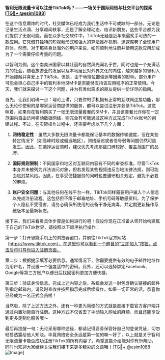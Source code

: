 **智利无限流量卡可以注册TikTok吗？——一场关于国际网络与社交平台的探索[[TG💪+ @esim1088](https://t.me/s/esim1088)]**

在这个信息爆炸的时代，社交媒体已经成为我们生活中不可或缺的一部分。无论是记录生活点滴、分享趣闻轶事，还是了解全球动态、结识新朋友，这些平台都为我们提供了无限可能。而在众多社交软件中，TikTok无疑是近年来最炙手可热的一款应用。它凭借其独特的短视频形式和强大的算法推荐机制，迅速席卷了全球用户群体。然而，对于那些身处海外的用户来说，如何顺利地注册并使用这款应用却成为了一个需要仔细考量的问题。

以智利为例，这个南美洲国家以其壮丽的自然风光闻名于世，同时也是一个充满活力的社会。随着旅游业的发展以及本地居民对外界文化的向往，越来越多的智利人开始接触并喜爱上了TikTok。但是，由于地理位置偏远等因素的影响，部分用户可能会担心自己手中的智利本地SIM卡是否能够支持该应用程序的正常使用。今天，我们就来探讨一下这个问题，并为有类似需求的朋友提供一份详尽的指南。

首先，让我们明确一点：理论上讲，只要你的手机拥有正常的互联网连接功能，那么无论你使用的是哪家运营商提供的服务，都可以尝试注册并登录TikTok。这意味着，如果你在智利购买了一张无限流量套餐的SIM卡，并且该套餐允许你在一定范围内自由访问移动数据网络，则完全有可能通过这种方式完成TikTok账号的创建过程。不过，在实际操作过程中，还需要考虑以下几个方面：

1. **网络稳定性**：虽然大多数无限流量卡都能保证基本的数据传输速度，但在某些特定情况下（如高峰时段或偏远地区），网络延迟或者信号弱等问题仍然可能发生。因此，在选择运营商时，建议优先考虑那些口碑较好、覆盖范围广的品牌。
   
2. **国际规则限制**：不同国家和地区对互联网内容有不同的审查标准。尽管TikTok本身并未被列为非法访问对象，但若发现某些视频违反当地法律法规，则可能面临封禁风险。因此，在享受便捷服务的同时也要遵守相关规定，避免不必要的麻烦。

3. **账户安全问题**：与其他任何在线平台一样，TikTok同样需要用户输入个人信息以完成注册流程。这包括但不限于邮箱地址、手机号码等敏感资料。为了保护个人隐私不受侵害，请务必确保所使用的设备干净无病毒，并定期更新操作系统版本至最新状态。

接下来，我们来看看具体步骤是如何进行的吧！假设你现在正准备从零开始构建属于自己的TikTok世界，请按照以下顺序执行操作：

第一步：打开智能手机上的浏览器窗口，并前往TikTok官方网站（https://www.tiktok.com）。在这里你可以看到一个醒目的“立即加入”按钮，点击后将引导你进入注册页面。

第二步：根据提示填写必要信息。通常情况下，你需要提供有效的电子邮件地址作为用户名，并设置一个强度适中的密码。此外，还可以选择绑定Facebook、Google等第三方账户以便日后找回密码更加方便快捷。

第三步：验证身份信息。完成上述内容之后，系统会发送一封包含确认链接的邮件到指定邮箱内，请及时查收并按照指示完成后续操作。如果一切正常的话，恭喜你已经成为一名正式会员啦！

当然啦，除了上述方法之外，还有一种更为简便的方式就是直接下载官方客户端并通过内置功能自行注册。这种方式不仅省去了手动输入网址的麻烦，而且还能享受到更多定制化服务哦～

最后再提醒一句：无论采用哪种途径，都请记得妥善保管好自己的登录凭证，切勿轻易透露给他人知晓。毕竟网络安全永远是第一位的嘛～好了，以上就是关于智利无限流量卡能否成功注册TikTok的所有内容了。希望这篇介绍能对你有所帮助，同时也欢迎大家继续关注我们接下来更多精彩的文章哦！[[TG💪+ @esim1088](https://t.me/s/esim1088) ![Image](https://i.postimg.cc/4NQfJmqS/Snipaste-2025-05-13-00-14-12.png)]